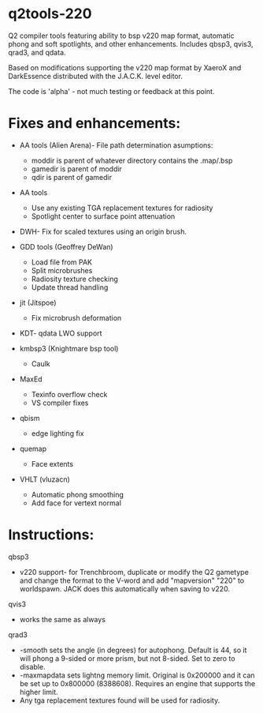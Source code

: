 # q2tools-220
Q2 compiler tools featuring ability to bsp v220 map format, automatic phong and soft spotlights, and other enhancements.
Includes qbsp3, qvis3, qrad3, and qdata.

Based on modifications supporting the v220 map format by XaeroX and DarkEssence distributed with the J.A.C.K. level editor.

The code is 'alpha' - not much testing or feedback at this point.

# Fixes and enhancements:
*   AA tools (Alien Arena)- File path determination asumptions:
    *   moddir is parent of whatever directory contains the .map/.bsp
    *   gamedir is parent of moddir
    *   qdir is parent of gamedir

*   AA tools
    *   Use any existing TGA replacement textures for radiosity
    *   Spotlight center to surface point attenuation

*   DWH- Fix for scaled textures using an origin brush.

*   GDD tools (Geoffrey DeWan)
    *   Load file from PAK
    *   Split microbrushes
    *   Radiosity texture checking
    *   Update thread handling

*   jit (Jitspoe)
    *   Fix microbrush deformation

*   KDT- qdata LWO support

*   kmbsp3 (Knightmare bsp tool)
    *   Caulk

*   MaxEd
    *   Texinfo overflow check
    *   VS compiler fixes

*   qbism
    * edge lighting fix 

*   quemap
    *   Face extents

*   VHLT (vluzacn)
    *   Automatic phong smoothing
    *   Add face for vertext normal


# Instructions:

qbsp3
*   v220 support- for Trenchbroom, duplicate or modify the Q2 gametype and change the format to the V-word and add "mapversion" "220" to worldspawn.  JACK does this automatically when saving to v220.

qvis3
*   works the same as always

qrad3
*   -smooth sets the angle (in degrees) for autophong.  Default is 44, so it will phong a 9-sided or more prism, but not 8-sided.  Set to zero to disable.
*   -maxmapdata sets lightng memory limit.  Original is 0x200000 and it can be set up to 0x800000 (8388608).  Requires an engine that supports the higher limit.
*   Any tga replacement textures found will be used for radiosity.



